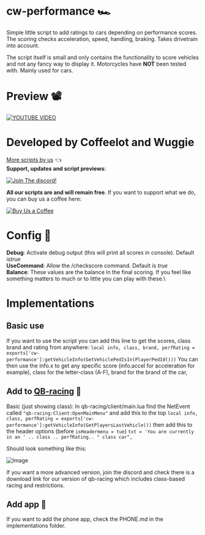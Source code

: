 # cw-performance 🏎
Simple little script to add ratings to cars depending on performance scores. The scoring checks acceleration, speed, handling, braking. Takes drivetrain into account.

The script itself is small and only contains the functionality to score vehicles and not any fancy way to display it. 
Motorcycles have **NOT** been tested with. Mainly used for cars.
# Preview 📽
[![YOUTUBE VIDEO](http://img.youtube.com/vi/tUQlQjmS5CA/0.jpg)](https://youtu.be/tUQlQjmS5CA)

# Developed by Coffeelot and Wuggie
[More scripts by us](https://github.com/stars/Coffeelot/lists/cw-scripts)  👈\
**Support, updates and script previews**:

[![Join The discord!](https://cdn.discordapp.com/attachments/977876510620909579/1013098727570931774/discord.png)](https://discord.gg/FJY4mtjaKr)

**All our scripts are and will remain free**. If you want to support what we do, you can buy us a coffee here:

[![Buy Us a Coffee](https://www.buymeacoffee.com/assets/img/guidelines/download-assets-sm-2.svg)](https://www.buymeacoffee.com/cwscriptbois )

# Config 🔧
**Debug**: Activate debug output (this will print all scores in console). Default is*true*\
**UseCommand**: Allow the /checkscore command. Default is *true*\
**Balance**: These values are the balance in the final scoring. If you feel like something matters to much or to little you can play with these.\

# Implementations

## Basic use
If you want to use the script you can add this line to get the scores, class brand and rating from anywhere:
```local info, class, brand, perfRating = exports['cw-performance']:getVehicleInfo(GetVehiclePedIsIn(PlayerPedId()))```
You can then use the info.x to get any specific score (info.accel for acceleration for example), class for the letter-class (A-F), brand for the brand of the car, 

## Add to [QB-racing](https://github.com/ItsANoBrainer/qb-racing) 🚗
Basic (just showing class):
In qb-racing/client/main.lua find the NetEvent called `"qb-racing:Client:OpenMainMenu"` and add this to the top 
`local info, class, perfRating = exports['cw-performance']:getVehicleInfo(GetPlayersLastVehicle())` 
then add this to the header options (before `isHeadermenu = tue`) `txt = 'You are currently in an ' .. class .. perfRating.. " class car",`

Should look something like this:

![Image](https://i.imgur.com/y9KSuJg.png)

If you want a more advanced version, join the discord and check there is a download link for our version of qb-racing which includes class-based racing and restrictions. 

## Add app 📱
If you want to add the phone app, check the PHONE.md in the implementations folder.
